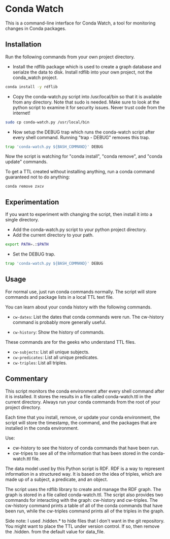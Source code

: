 # Conda Watch

This is a command-line interface for Conda Watch, a tool for monitoring changes in Conda packages.

## Installation

Run the following commands from your own project directory.

- Install the rdflib package which is used to create a graph database and serialze the 
data to disk. Install rdflib into your own project, not the conda_watch project.

```bash
conda install -y rdflib
```

- Copy the conda-watch.py script into /usr/local/bin so that it is available from any
directory. Note that sudo is needed. Make sure to look at the python script to examine
it for security issues. Never trust code from the internet!

```bash
sudo cp conda-watch.py /usr/local/bin
```

- Now setup the DEBUG trap which runs the conda-watch script after every shell command. Running "trap - DEBUG" removes this trap.

```bash
trap 'conda-watch.py ${BASH_COMMAND}' DEBUG
```

Now the script is watching for "conda install", "conda remove", and "conda update" 
commands.

To get a TTL created without installing anything, run a conda command guaranteed not to do anything:

```
conda remove zxcv
```

## Experimentation

If you want to experiment with changing the script, then install it into a single directory.

- Add the conda-watch.py script to your python project directory.
- Add the current directory to your path.
```bash
export PATH=.:$PATH
```
- Set the DEBUG trap.
```bash
trap 'conda-watch.py ${BASH_COMMAND}' DEBUG
```

## Usage

For normal use, just run conda commands normally. The script will store commands and package
lists in a local TTL text file.

You can learn about your conda history with the following commands.

- `cw-dates`: List the dates that conda commands were run. The cw-history command is
probably more generally useful.

- `cw-history`: Show the history of commands.

These commands are for the geeks who understand TTL files.

- `cw-subjects`: List all unique subjects.
- `cw-predicates`: List all unique predicates.
- `cw-triples`: List all triples.

## Commentary

This script monitors the conda environment after every shell command after it is installed. 
It stores the results in a file called conda-watch.ttl in the current directory. Always run
your conda commands from the root of your project directory. 

Each time that you install, remove, or update your conda environment, the script will store
the timestamp, the command, and the packages that are installed in the conda environment.

Use:
 * cw-history to see the history of conda commands that have been run.
 * cw-tripes to see all of the information that has been stored in the conda-watch.ttl file.

The data model used by this Python script is RDF. RDF is a way to represent information in 
a structured way. It is based on the idea of triples, which are made up of a subject, a 
predicate, and an object. 

The script uses the rdflib library to create and manage the RDF graph. The graph is stored 
in a file called conda-watch.ttl. The script also provides two commands for interacting with 
the graph: cw-history and cw-triples. The cw-history command prints a table of all of the 
conda commands that have been run, while the cw-triples command prints all of the triples 
in the graph.

Side note: I used .hidden.* to hide files that I don't want in the git repository. 
You might want to place the TTL under version control. If so, then remove the 
.hidden. from the default value for data_file.

